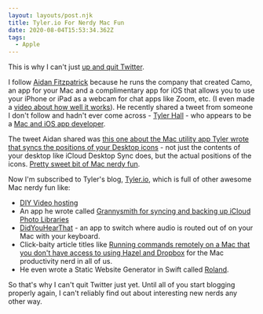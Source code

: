 ```yaml
---
layout: layouts/post.njk
title: Tyler.io For Nerdy Mac Fun
date: 2020-08-04T15:53:34.362Z
tags:
  - Apple
---
```

This is why I can't just [up and quit Twitter](https://twitter.com/iChris/status/1290647830953156614).

I follow [Aidan Fitzpatrick](https://twitter.com/afit) because he runs the company that created Camo, an app for your Mac and a complimentary app for iOS that allows you to use your iPhone or iPad as a webcam for chat apps like Zoom, etc. (I even made a [video about how well it works](https://www.youtube.com/watch?v=LtAfNo_5Y5w)). He recently shared a tweet from someone I don't follow and hadn't ever come across - [Tyler Hall](https://twitter.com/tylerhall) - who appears to be a [Mac and iOS app developer](https://clickontyler.com/).

The tweet Aidan shared was [this one about the Mac utility app Tyler wrote that syncs the positions of your Desktop icons](https://twitter.com/tylerhall/status/1289822258014203905) - not just the contents of your desktop like iCloud Desktop Sync does, but the actual positions of the icons. [Pretty sweet bit of Mac nerdy fun](https://tyler.io/jigsaw-visually-sync-your-mac-desktop/).

Now I'm subscribed to Tyler's blog, [Tyler.io](https://tyler.io/), which is full of other awesome Mac nerdy fun like:

* [DIY Video hosting](https://tyler.io/diy-video-hosting/)
* An app he wrote called [Grannysmith for syncing and backing up iCloud Photo Libraries](https://tyler.io/grannysmith/)
* [DidYouHearThat](https://tyler.io/do-you-hear-that/) - an app to switch where audio is routed out of on your Mac with your keyboard.
* Click-baity article titles like [Running commands remotely on a Mac that you don't have access to using Hazel and Dropbox](https://tyler.io/running-commands-remotely-on-a-mac-that-you-dont-have-access-to-using-hazel-and-dropbox/) for the Mac productivity nerd in all of us.
* He even wrote a Static Website Generator in Swift called [Roland](https://tyler.io/roland-static-website-generator-swift/).

So that's why I can't quit Twitter just yet. Until all of you start blogging properly again, I can't reliably find out about interesting new nerds any other way.